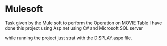 # Mulesoft
Task given by the Mule soft to perform the Operation on MOVIE Table
I have done this project using Asp.net using C# and Microsoft SQL server 

while running the project just strat with the DISPLAY.aspx file.

